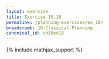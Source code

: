 ```yaml
---
layout: exercise
title: Exercise 10.18
permalink: /planning-exercises/ex_18/
breadcrumb: 10-Classical-Planning
canonical_id: ch10ex18
---
```


{% include mathjax_support %}

